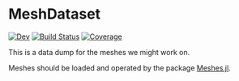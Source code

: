 # MeshDataset

[![Dev](https://img.shields.io/badge/docs-dev-blue.svg)](https://julia-priv.gitlab.io/MeshDataset.jl/dev)
[![Build Status](https://gitlab.com/julia-priv/MeshDataset.jl/badges/master/pipeline.svg)](https://gitlab.com/julia-priv/MeshDataset.jl/pipelines)
[![Coverage](https://gitlab.com/julia-priv/MeshDataset.jl/badges/master/coverage.svg)](https://gitlab.com/julia-priv/MeshDataset.jl/commits/master)


This is a data dump for the meshes we might work on.

Meshes should be loaded and operated by the package [Meshes.jl](https://das-ara.gitlab.io/priv/julia/Mesh.jl/dev/).